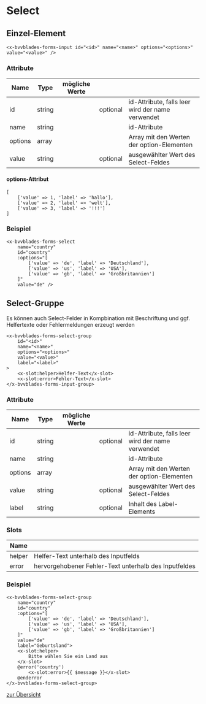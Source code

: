 # Select

## Einzel-Element
    
    <x-bvvblades-forms-input id="<id>" name="<name>" options="<options>" value="<value>" />

### Attribute

| Name    | Type   | mögliche Werte |          |                                                  |
| ------- | ------ | -------------- | -------- | ------------------------------------------------ |
| id      | string |                | optional | id-Attribute, falls leer wird der name verwendet |
| name    | string |                |          | id-Attribute                                     |
| options | array  |                |          | Array mit den Werten der option-Elementen        |
| value   | string |                | optional | ausgewählter Wert des Select-Feldes              |

#### options-Attribut

    [
        ['value' => 1, 'label' => 'hallo'],
        ['value' => 2, 'label' => 'welt'],
        ['value' => 3, 'label' => '!!!']
    ]

### Beispiel
    
    <x-bvvblades-forms-select 
        name="country" 
        id="country" 
        :options="[
            ['value' => 'de', 'label' => 'Deutschland'],
            ['value' => 'us', 'label' => 'USA'],
            ['value' => 'gb', 'label' => 'Großbritannien']
        ]" 
        value="de" />

## Select-Gruppe

Es können auch Select-Felder in Kompbination mit Beschriftung und ggf. Helfertexte oder Fehlermeldungen erzeugt werden
    
    <x-bvvblades-forms-select-group 
        id="<id>" 
        name="<name>" 
        options="<options>" 
        value="<value>" 
        label="<label>" 
    >
        <x-slot:helper>Helfer-Text</x-slot>
        <x-slot:error>Fehler-Text</x-slot>
    </x-bvvblades-forms-input-group>

### Attribute

| Name    | Type   | mögliche Werte |          |                                                  |
| ------- | ------ | -------------- | -------- | ------------------------------------------------ |
| id      | string |                | optional | id-Attribute, falls leer wird der name verwendet |
| name    | string |                |          | id-Attribute                                     |
| options | array  |                |          | Array mit den Werten der option-Elementen        |
| value   | string |                | optional | ausgewählter Wert des Select-Feldes              |
| label   | string |                | optional | Inhalt des Label-Elements                        |

### Slots

| Name   |                                                       |
| ------ | ----------------------------------------------------- |
| helper | Helfer-Text unterhalb des Inputfelds                  |
| error  | hervorgehobener Fehler-Text unterhalb des Inputfeldes |

### Beispiel
    
    <x-bvvblades-forms-select-group 
        name="country" 
        id="country" 
        :options="[
            ['value' => 'de', 'label' => 'Deutschland'],
            ['value' => 'us', 'label' => 'USA'],
            ['value' => 'gb', 'label' => 'Großbritannien']
        ]" 
        value="de" 
        label="Geburtsland">
        <x-slot:helper>
            Bitte wählen Sie ein Land aus
        </x-slot>
        @error('country')
            <x-slot:error>{{ $message }}</x-slot>
        @enderror
    </x-bvvblades-forms-select-group>


[zur Übersicht](../../README.md)